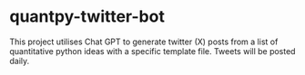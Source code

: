 # quantpy-twitter-bot
This project utilises Chat GPT to generate twitter (X) posts from a list of quantitative python ideas with a specific template file. Tweets will be posted daily.

